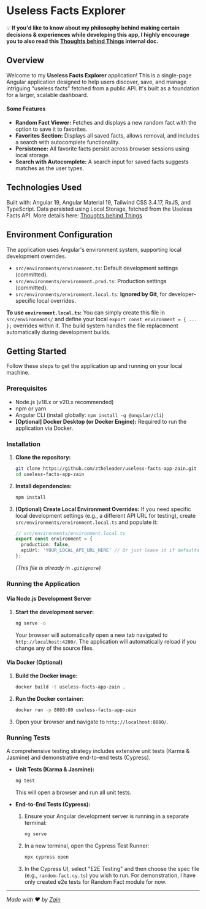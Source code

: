 # Useless Facts Explorer

💡 **If you'd like to know about my philosophy behind making certain decisions & experiences while developing this app, I highly encourage you to also read this [Thoughts behind Things](./THOUGHTS_BEHIND_THINGS.md) internal doc.**

## Overview

Welcome to my **Useless Facts Explorer** application! This is a single-page Angular application designed to help users discover, save, and manage intriguing "useless facts" fetched from a public API. It's built as a foundation for a larger, scalable dashboard.

#### Some Features

* **Random Fact Viewer:** Fetches and displays a new random fact with the option to save it to favorites.
* **Favorites Section:** Displays all saved facts, allows removal, and includes a search with autocomplete functionality.
* **Persistence:** All favorite facts persist across browser sessions using local storage.
* **Search with Autocomplete:** A search input for saved facts suggests matches as the user types.

## Technologies Used

Built with: Angular 19, Angular Material 19, Tailwind CSS 3.4.17, RxJS, and TypeScript. Data persisted using Local Storage, fetched from the Useless Facts API. 
More details here: [Thoughts behind Things](./THOUGHTS_BEHIND_THINGS.md)


## Environment Configuration

The application uses Angular's environment system, supporting local development overrides.

* `src/environments/environment.ts`: Default development settings (committed).
* `src/environments/environment.prod.ts`: Production settings (committed).
* `src/environments/environment.local.ts`: **Ignored by Git**, for developer-specific local overrides.

**To use `environment.local.ts`:** You can simply create this file in `src/environments/` and define your local `export const environment = { ... };` overrides within it. The build system handles the file replacement automatically during development builds.

## Getting Started

Follow these steps to get the application up and running on your local machine.

### Prerequisites

* Node.js (v18.x or v20.x recommended)
* npm or yarn
* Angular CLI (install globally: `npm install -g @angular/cli`)
* **[Optional] Docker Desktop (or Docker Engine):** Required to run the application via Docker.

### Installation

1.  **Clone the repository:**
    ```bash
    git clone https://github.com/ztheleader/useless-facts-app-zain.git
    cd useless-facts-app-zain
    ```
2.  **Install dependencies:**
    ```bash
    npm install
    ```
3.  **(Optional) Create Local Environment Overrides:** If you need specific local development settings (e.g., a different API URL for testing), create `src/environments/environment.local.ts` and populate it:
    ```typescript
    // src/environments/environment.local.ts
    export const environment = {
      production: false,
      apiUrl: 'YOUR_LOCAL_API_URL_HERE' // Or just leave it if defaults are fine
    };
    ```
    *(This file is already in `.gitignore`)*

### Running the Application

#### Via Node.js Development Server

1.  **Start the development server:**
    ```bash
    ng serve -o
    ```
    Your browser will automatically open a new tab navigated to `http://localhost:4200/`. The application will automatically reload if you change any of the source files.

#### Via Docker (Optional)

1.  **Build the Docker image:**
    ```bash
    docker build -t useless-facts-app-zain .
    ```
2.  **Run the Docker container:**
    ```bash
    docker run -p 8080:80 useless-facts-app-zain
    ```
3.  Open your browser and navigate to `http://localhost:8080/`.

### Running Tests
A comprehensive testing strategy includes extensive unit tests (Karma & Jasmine) and demonstrative end-to-end tests (Cypress).

* **Unit Tests (Karma & Jasmine):**
    ```bash
    ng test
    ```
    This will open a browser and run all unit tests.

* **End-to-End Tests (Cypress):**
    1.  Ensure your Angular development server is running in a separate terminal:
        ```bash
        ng serve
        ```
    2.  In a new terminal, open the Cypress Test Runner:
        ```bash
        npx cypress open
        ```
    3.  In the Cypress UI, select "E2E Testing" and then choose the spec file (e.g., `random-fact.cy.ts`) you wish to run. For demonstration, I have only created e2e tests for Random Fact module for now.

---

*Made with ❤️ by [Zain](https://github.com/ZtheLeader/)*
